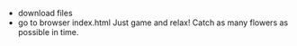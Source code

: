 - download files
- go to browser index.html
Just game and relax!
Сatch as many flowers as possible in time.
